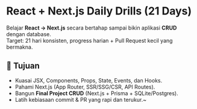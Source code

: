 # React + Next.js Daily Drills (21 Days)

Belajar **React → Next.js** secara bertahap sampai bikin aplikasi **CRUD** dengan database.  
Target: 21 hari konsisten, progress harian + Pull Request kecil yang bermakna.

## 🎯 Tujuan
- Kuasai JSX, Components, Props, State, Events, dan Hooks.
- Pahami Next.js (App Router, SSR/SSG/CSR, API Routes).
- Bangun **Final Project CRUD** (Next.js + Prisma + SQLite/Postgres).
- Latih kebiasaan commit & PR yang rapi dan terukur.~